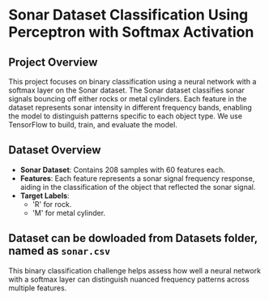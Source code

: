 # Sonar Dataset Classification Using Perceptron with Softmax Activation

## Project Overview

This project focuses on binary classification using a neural network with a softmax layer on the Sonar dataset. The Sonar dataset classifies sonar signals bouncing off either rocks or metal cylinders. Each feature in the dataset represents sonar intensity in different frequency bands, enabling the model to distinguish patterns specific to each object type. We use TensorFlow to build, train, and evaluate the model.

## Dataset Overview

- **Sonar Dataset**: Contains 208 samples with 60 features each.
- **Features**: Each feature represents a sonar signal frequency response, aiding in the classification of the object that reflected the sonar signal.
- **Target Labels**: 
  - 'R' for rock.
  - 'M' for metal cylinder.

## Dataset can be dowloaded from Datasets folder, named as  `sonar.csv`

This binary classification challenge helps assess how well a neural network with a softmax layer can distinguish nuanced frequency patterns across multiple features.
